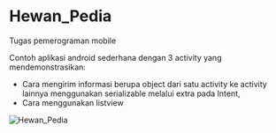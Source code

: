# Hewan_Pedia
Tugas pemerograman mobile

Contoh aplikasi android sederhana dengan 3 activity yang mendemonstrasikan:
* Cara mengirim informasi berupa object dari satu activity ke activity lainnya menggunakan serializable melalui extra pada Intent,
* Cara menggunakan listview

![Hewan_Pedia](gifhewanpedia.gif)
